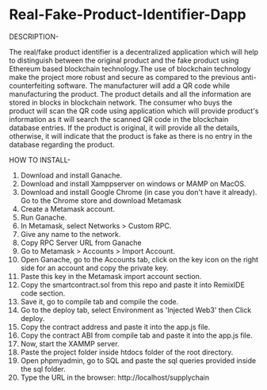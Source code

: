 # Real-Fake-Product-Identifier-Dapp



DESCRIPTION-

The real/fake product identifier is a decentralized application which will help to distinguish between the original product and the fake product using Ethereum based blockchain technology.The use of blockchain technology make the project more robust and secure as compared to the previous anti-counterfeiting software. The manufacturer will add a QR code while manufacturing the product. The product details and all the information are stored in blocks in blockchain network. The consumer who buys the product will scan the QR code using application which will provide product's information as it will search the scanned QR code in the blockchain database entries. If the product is original, it will provide all the details, otherwise, it will indicate that the product is fake as there is no entry in the database regarding the product. 


HOW TO INSTALL-

1) Download and install Ganache.
2) Download and install Xamppserver on windows or MAMP on MacOS.
3) Download and install Google Chrome (in case you don't have it already). Go to the Chrome store and download Metamask
4) Create a Metamask account.
5) Run Ganache.
6) In Metamask, select Networks > Custom RPC.
7) Give any name to the network.
8) Copy RPC Server URL from Ganache
9) Go to Metamask > Accounts > Import Account.
10) Open Ganache, go to the Accounts tab, click on the key icon on the right side for an account and copy the private key.
11) Paste this key in the Metamask import account section.
12) Copy the smartcontract.sol from this repo and paste it into RemixIDE code section.
13) Save it, go to compile tab and compile the code.
14) Go to the deploy tab, select Environment as 'Injected Web3' then Click deploy.
15) Copy the contract address and paste it into the app.js file.
16) Copy the contract ABI from compile tab and paste it into the app.js file.
17) Now, start the XAMMP server. 
18) Paste the project folder inside htdocs folder of the root directory.
19) Open phpmyadmin, go to SQL and paste the sql queries provided inside the sql folder.
20) Type the URL in the browser: http://localhost/supplychain
